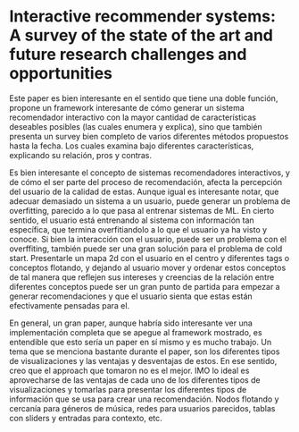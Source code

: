 # Interactive recommender systems: A survey of the state of the art and future research challenges and opportunities 

Este paper es bien interesante en el sentido que tiene una doble función, propone un framework interesante de cómo generar un sistema recomendador interactivo con la mayor cantidad de características deseables posibles (las cuales enumera y explica), sino que también presenta un survey bien completo de varios diferentes métodos propuestos hasta la fecha. Los cuales examina bajo diferentes características, explicando su relación, pros y contras. 

Es bien interesante el concepto de sistemas recomendadores interactivos, y de cómo el ser parte del proceso de recomendación, afecta la percepción del usuario de la calidad de estas. Aunque igual es interesante notar, que adecuar demasiado un sistema a un usuario, puede generar un problema de overfitting, parecido a lo que pasa al entrenar sistemas de ML. En cierto sentido, el usuario está entrenando al sistema con información tan específica, que termina overfitiandolo a lo que el usuario ya ha visto y conoce. Si bien la interacción con el usuario, puede ser un problema con el overffiting, también puede ser una gran solución para el problema de cold start. Presentarle un mapa 2d con el usuario en el centro y diferentes tags o conceptos flotando, y dejando al usuario mover y ordenar estos conceptos de tal manera que reflejen sus intereses y creencias de la relación entre diferentes conceptos puede ser un gran punto de partida para empezar a generar recomendaciones y que el usuario sienta que estas están efectivamente pensadas para el.

En general, un gran paper, aunque habría sido interesante ver una implementación completa que se apegue al framework mostrado, es entendible que esto sería un paper en sí mismo y es mucho trabajo. Un tema que se menciona bastante durante el paper, son los diferentes tipos de visualizaciones y las ventajas y desventajas de estos. En ese sentido, creo que el approach que tomaron no es el mejor. IMO lo ideal es aprovecharse de las ventajas de cada uno de los diferentes tipos de visualizaciones y tomarlas para presentar los diferentes tipos de información que se usa para crear una recomendación. Nodos flotando y cercanía para géneros de música, redes para usuarios parecidos, tablas con sliders y entradas para contexto, etc. 
